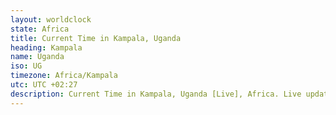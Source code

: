 ```yaml
---
layout: worldclock
state: Africa
title: Current Time in Kampala, Uganda
heading: Kampala
name: Uganda
iso: UG
timezone: Africa/Kampala
utc: UTC +02:27
description: Current Time in Kampala, Uganda [Live], Africa. Live update now time in Kampala, timezone Africa/Kampala, UTC +02:27, Country ISO code & Current Local Time.
---
```


